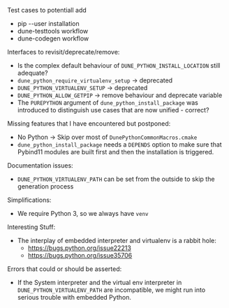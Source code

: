 Test cases to potentiall add

* pip --user installation
* dune-testtools workflow
* dune-codegen workflow

Interfaces to revisit/deprecate/remove:

* Is the complex default behaviour of `DUNE_PYTHON_INSTALL_LOCATION` still adequate?
* `dune_python_require_virtualenv_setup` -> deprecated
* `DUNE_PYTHON_VIRTUALENV_SETUP` -> deprecated
* `DUNE_PYTHON_ALLOW_GETPIP` -> remove behaviour and deprecate variable
* The `PUREPYTHON` argument of `dune_python_install_package` was introduced to distinguish use cases that are now unified - correct?

Missing features that I have encountered but postponed:

* No Python -> Skip over most of `DunePythonCommonMacros.cmake`
* `dune_python_install_package` needs a `DEPENDS` option to make sure that Pybind11 modules are built first and then the installation is triggered.

Documentation issues:

* `DUNE_PYTHON_VIRTUALENV_PATH` can be set from the outside to skip the generation process

Simplifications:

* We require Python 3, so we always have `venv`

Interesting Stuff:

* The interplay of embedded interpreter and virtualenv is a rabbit hole:
  * https://bugs.python.org/issue22213
  * https://bugs.python.org/issue35706

Errors that could or should be asserted:

* If the System interpreter and the virtual env interpreter in `DUNE_PYTHON_VIRTUALENV_PATH` are incompatible, we might run into serious trouble with embedded Python.
